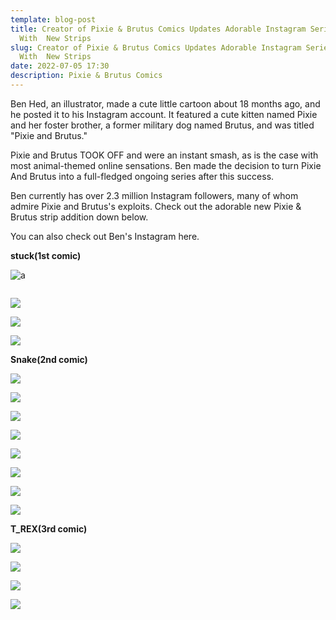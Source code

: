 ```yaml
---
template: blog-post
title: Creator of Pixie & Brutus Comics Updates Adorable Instagram Series
  With  New Strips
slug: Creator of Pixie & Brutus Comics Updates Adorable Instagram Series
  With  New Strips
date: 2022-07-05 17:30
description: Pixie & Brutus Comics
---
```

Ben Hed, an illustrator, made a cute little cartoon about 18 months ago, and he posted it to his Instagram account. It featured a cute kitten named Pixie and her foster brother, a former military dog named Brutus, and was titled "Pixie and Brutus."

Pixie and Brutus TOOK OFF and were an instant smash, as is the case with most animal-themed online sensations. Ben made the decision to turn Pixie And Brutus into a full-fledged ongoing series after this success.

Ben currently has over 2.3 million Instagram followers, many of whom admire Pixie and Brutus's exploits. Check out the adorable new Pixie & Brutus strip addition down below.

You can also check out Ben's Instagram here.

**stuck(1st comic)**

![a](/assets/291326940_737394770837678_6114226321270424647_n.jpg "b")

![]()

![](/assets/291451100_868148827518414_5878906485239746573_n.jpg)

![](/assets/291738755_452647232930570_2481619734612169656_n.jpg)

![](/assets/291738758_523771276191371_7028594906464397182_n.jpg)

**Snake(2nd comic)**

![](/assets/291904934_1104194803501941_2405266479520807217_n.jpg)

![](/assets/291889334_1410567546091495_6358694263599072593_n.jpg)

![](/assets/291364001_567010028345836_4344640637145648279_n.jpg)

![](/assets/291630004_622293465567822_7826614785900616729_n.jpg)

![](/assets/291901389_508690011030248_1202523277013556396_n.jpg)

![](/assets/291685527_370899671823745_7298142098589181867_n.jpg)

![](/assets/291338111_3180987065476248_8563032177543210641_n.jpg)

![](/assets/a.jpg)

**T_REX(3rd comic)**

![](/assets/291066445_754277239107320_3882603269262685822_n.jpg)

![](/assets/291502461_1737334566608642_7581377163705749005_n.jpg)

![](/assets/291428288_572771691160793_1061098135193371792_n.jpg)

![](/assets/291453403_528770382366261_7003230842267767100_n.jpg)